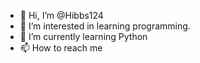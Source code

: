 - 👋 Hi, I’m @Hibbs124
- 👀 I’m interested in learning programming.
- 🌱 I’m currently learning Python
- 📫 How to reach me 

<!---
Hibbs124/Hibbs124 is a ✨ special ✨ repository because its `README.md` (this file) appears on your GitHub profile.
You can click the Preview link to take a look at your changes.
--->
